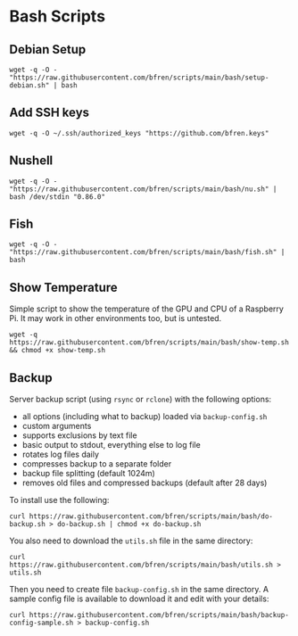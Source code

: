 # Bash Scripts

## Debian Setup

`wget -q -O - "https://raw.githubusercontent.com/bfren/scripts/main/bash/setup-debian.sh" | bash`

## Add SSH keys

`wget -q -O ~/.ssh/authorized_keys "https://github.com/bfren.keys"`

## Nushell

`wget -q -O - "https://raw.githubusercontent.com/bfren/scripts/main/bash/nu.sh" | bash /dev/stdin "0.86.0"`

## Fish

`wget -q -O - "https://raw.githubusercontent.com/bfren/scripts/main/bash/fish.sh" | bash`

## Show Temperature

Simple script to show the temperature of the GPU and CPU of a Raspberry Pi.  It may work in other environments too,
but is untested.

`wget -q https://raw.githubusercontent.com/bfren/scripts/main/bash/show-temp.sh && chmod +x show-temp.sh`

## Backup

Server backup script (using `rsync` or `rclone`) with the following options:

- all options (including what to backup) loaded via `backup-config.sh`
- custom arguments
- supports exclusions by text file
- basic output to stdout, everything else to log file
- rotates log files daily
- compresses backup to a separate folder
- backup file splitting (default 1024m)
- removes old files and compressed backups (default after 28 days)

To install use the following:

`curl https://raw.githubusercontent.com/bfren/scripts/main/bash/do-backup.sh > do-backup.sh | chmod +x do-backup.sh`

You also need to download the `utils.sh` file in the same directory:

`curl https://raw.githubusercontent.com/bfren/scripts/main/bash/utils.sh > utils.sh`

Then you need to create file `backup-config.sh` in the same directory.  A sample config file is available to download it
and edit with your details:

`curl https://raw.githubusercontent.com/bfren/scripts/main/bash/backup-config-sample.sh > backup-config.sh`
